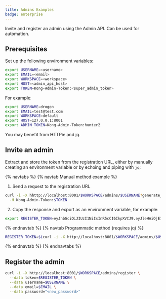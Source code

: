 ```yaml
---
title: Admins Examples
badge: enterprise
---
```


Invite and register an admin using the Admin API. Can be used for automation.

## Prerequisites

Set up the following environment variables:

```bash
export USERNAME=<username>
export EMAIL=<email>
export WORKSPACE=<workspace>
export HOST=<admin_api_host>
export TOKEN=Kong-Admin-Token:<super_admin_token>
```

For example:
```bash
export USERNAME=drogon
export EMAIL=test@test.com
export WORKSPACE=default
export HOST=127.0.0.1:8001
export ADMIN_TOKEN=Kong-Admin-Token:hunter2
```

You may benefit from HTTPie and jq.

## Invite an admin

Extract and store the token from the registration URL, either by manually creating an environment variable or by echoing and piping with `jq`:

{% navtabs %}
{% navtab Manual method example %}

1. Send a request to the registration URL
```bash
curl -i -X hhttp://localhost:8001/$WORKSPACE/admins/$USERNAME?generate_register_url=true \
  -H Kong-Admin-Token:$TOKEN
```

2. Copy the response and export as an environment variable, for example:
```bash
export REGISTER_TOKEN=eyJhbGciOiJIUzI1NiIsInR5cCI6IkpXVCJ9.eyJleHAiOjE1NDUwNjc0NjUsImlkIjoiM2IyNzY3MzEtNjIxZC00ZjA3LTk3YTQtZjU1NTg0NmJkZjJjIn0.gujRDi2pX_E7u2zuhYBWD4MoPFKe3axMAq-AUcORg2g
```
{% endnavtab %}
{% navtab Programmatic method (requires jq) %}

```bash
REGISTER_TOKEN=$(curl -i -X http://localhost:8001/$WORKSPACE/admins/$USERNAME?generate_register_url=true -H Kong-Admin-Token:$TOKEN | jq .token -r)
```

{% endnavtab %}
{% endnavtabs %}

## Register the admin

```bash
curl -i -X http://localhost:8001/$WORKSPACE/admins/register \
  --data token=$REGISTER_TOKEN \
  --data username=$USERNAME \
  --data email=$EMAIL \
  --data password="<new_password>"
```
